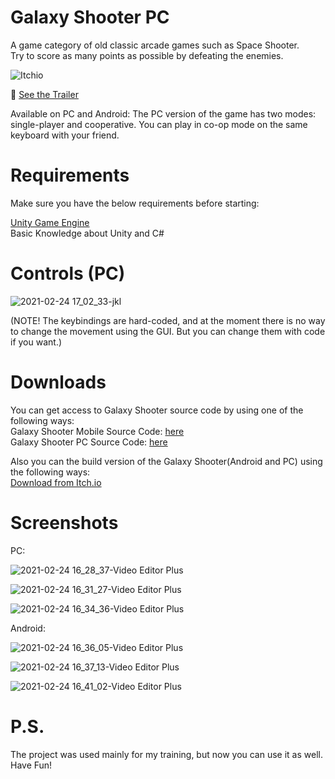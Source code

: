 # Galaxy Shooter PC
 
A game category of old classic arcade games such as Space Shooter.              
Try to score as many points as possible by defeating the enemies.

![Itchio](https://user-images.githubusercontent.com/56506134/109691420-7a2dcf00-7b98-11eb-9889-731866178f30.png)   


🎥 [See the Trailer](https://youtu.be/sbhfRsVsII0)



Available on PC and Android:
The PC version of the game has two modes: single-player and cooperative.
You can play in co-op mode on the same keyboard with your friend.

# Requirements

Make sure you have the below requirements before starting:

[Unity Game Engine](https://unity3d.com/ru/get-unity/download)   
Basic Knowledge about Unity and C#

# Controls (PC)

![2021-02-24 17_02_33-jkl](https://user-images.githubusercontent.com/56506134/109690640-9e3ce080-7b97-11eb-9e95-28fe892a7a3c.png)

(NOTE! The keybindings are hard-coded, and at the moment there is no way to change the movement using the GUI. But you can change them with code if you want.)

# Downloads
You can get access to Galaxy Shooter source code by using one of the following ways:  
Galaxy Shooter Mobile Source Code: [here](https://github.com/yadzee/Galaxy-Shooter-Mobile)   
Galaxy Shooter PC Source Code: [here](https://github.com/yadzee/Galaxy-Shooter-PC)     

Also you can the build version of the Galaxy Shooter(Android and PC) using the following ways:  
[Download from Itch.io](https://ianfirsov.itch.io/galaxy-shooter)

# Screenshots

PC:


![2021-02-24 16_28_37-Video Editor Plus](https://user-images.githubusercontent.com/56506134/109695157-a51a2200-7b9c-11eb-805d-498f3c29d831.png)
 
![2021-02-24 16_31_27-Video Editor Plus](https://user-images.githubusercontent.com/56506134/109695179-a9ded600-7b9c-11eb-9dfc-a6d16a02beec.png)

![2021-02-24 16_34_36-Video Editor Plus](https://user-images.githubusercontent.com/56506134/109695187-ac413000-7b9c-11eb-96f2-c11bef891dcd.png)


Android:


![2021-02-24 16_36_05-Video Editor Plus](https://user-images.githubusercontent.com/56506134/109695254-bb27e280-7b9c-11eb-994f-f3a168b9b5cc.png)

![2021-02-24 16_37_13-Video Editor Plus](https://user-images.githubusercontent.com/56506134/109695261-bd8a3c80-7b9c-11eb-80d9-11c7010ad79c.png)

![2021-02-24 16_41_02-Video Editor Plus](https://user-images.githubusercontent.com/56506134/109695267-bf540000-7b9c-11eb-883a-2e3faea71b22.png)





# P.S.
The project was used mainly for my training, but now you can use it as well.
Have Fun!
